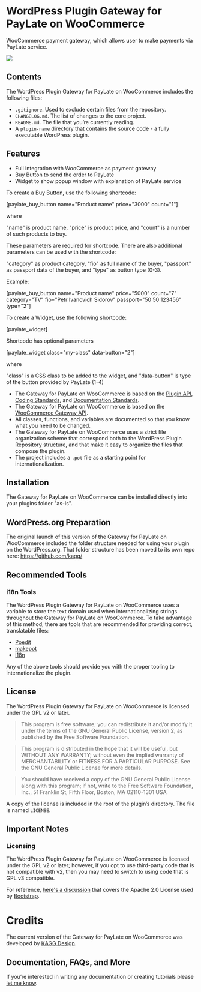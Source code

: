 # WordPress Plugin Gateway for PayLate on WooCommerce

WooCommerce payment gateway, which allows user to make payments via PayLate service.

![](./.wordpress-org/banner-1544x500.png)

## Contents

The WordPress Plugin Gateway for PayLate on WooCommerce includes the following files:

* `.gitignore`. Used to exclude certain files from the repository.
* `CHANGELOG.md`. The list of changes to the core project.
* `README.md`. The file that you’re currently reading.
* A `plugin-name` directory that contains the source code - a fully executable WordPress plugin.

## Features

* Full integration with WooCommerce as payment gateway
* Buy Button to send the order to PayLate
* Widget to show popup window with explanation of PayLate service


To create a Buy Button, use the following shortcode:

[paylate_buy_button name="Product name" price="3000" count="1"]

where

"name" is product name, "price" is product price, and "count" is a number of such products to buy.

These parameters are required for shortcode. There are also additional parameters can be used with the shortcode:

"category" as product category, "fio" as full name of the buyer, "passport" as passport data of the buyer, and "type" as button type (0-3).

Example:

[paylate_buy_button name="Product name" price="5000" count="7" category="TV" fio="Petr Ivanovich Sidorov" passport="50 50 123456" type="2"]


To create a Widget, use the following shortcode:

[paylate_widget]

Shortcode has optional parameters

[paylate_widget class="my-class" data-button="2"]

where

"class" is a CSS class to be added to the widget, and "data-button" is type of the button provided by PayLate (1-4)

* The Gateway for PayLate on WooCommerce is based on the [Plugin API](http://codex.wordpress.org/Plugin_API), [Coding Standards](http://codex.wordpress.org/WordPress_Coding_Standards), and [Documentation Standards](https://make.wordpress.org/core/handbook/best-practices/inline-documentation-standards/php/).
* The Gateway for PayLate on WooCommerce is based on the [WooCommerce Gateway API](https://docs.woocommerce.com/document/payment-gateway-api/).
* All classes, functions, and variables are documented so that you know what you need to be changed.
* The Gateway for PayLate on WooCommerce uses a strict file organization scheme that correspond both to the WordPress Plugin Repository structure, and that make it easy to organize the files that compose the plugin.
* The project includes a `.pot` file as a starting point for internationalization.

## Installation

The Gateway for PayLate on WooCommerce can be installed directly into your plugins folder "as-is".

## WordPress.org Preparation

The original launch of this version of the Gateway for PayLate on WooCommerce included the folder structure needed for using your plugin on the WordPress.org. That folder structure has been moved to its own repo here: https://github.com/kagg/

## Recommended Tools

### i18n Tools

The WordPress Plugin Gateway for PayLate on WooCommerce uses a variable to store the text domain used when internationalizing strings throughout the Gateway for PayLate on WooCommerce. To take advantage of this method, there are tools that are recommended for providing correct, translatable files:

* [Poedit](https://poedit.net/)
* [makepot](http://i18n.svn.wordpress.org/tools/trunk/)
* [i18n](https://github.com/grappler/i18n)

Any of the above tools should provide you with the proper tooling to internationalize the plugin.

## License

The WordPress Plugin Gateway for PayLate on WooCommerce is licensed under the GPL v2 or later.

> This program is free software; you can redistribute it and/or modify it under the terms of the GNU General Public License, version 2, as published by the Free Software Foundation.

> This program is distributed in the hope that it will be useful, but WITHOUT ANY WARRANTY; without even the implied warranty of MERCHANTABILITY or FITNESS FOR A PARTICULAR PURPOSE. See the GNU General Public License for more details.

> You should have received a copy of the GNU General Public License along with this program; if not, write to the Free Software Foundation, Inc., 51 Franklin St, Fifth Floor, Boston, MA 02110-1301 USA

A copy of the license is included in the root of the plugin’s directory. The file is named `LICENSE`.

## Important Notes

### Licensing

The WordPress Plugin Gateway for PayLate on WooCommerce is licensed under the GPL v2 or later; however, if you opt to use third-party code that is not compatible with v2, then you may need to switch to using code that is GPL v3 compatible.

For reference, [here's a discussion](https://make.wordpress.org/themes/2013/03/04/licensing-note-apache-and-gpl/) that covers the Apache 2.0 License used by [Bootstrap](http://getbootstrap.com/2.3.2/).

# Credits

The current version of the Gateway for PayLate on WooCommerce was developed by [KAGG Design](https://kagg.eu/en/).

## Documentation, FAQs, and More

If you’re interested in writing any documentation or creating tutorials please [let me know](https://kagg.eu/en/).
